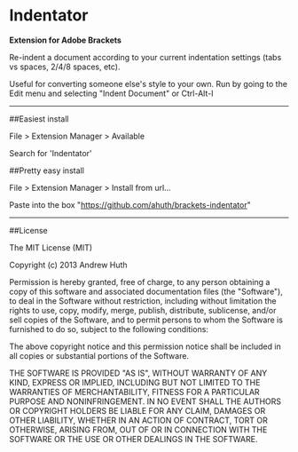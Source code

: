 Indentator
==========

**Extension for Adobe Brackets**

Re-indent a document according to your current indentation settings (tabs vs spaces, 2/4/8 spaces, etc).

Useful for converting someone else's style to your own.  Run by going to the Edit menu and selecting "Indent Document" or Ctrl-Alt-I

- - -

##Easiest install

File > Extension Manager > Available

Search for 'Indentator'

##Pretty easy install

File > Extension Manager > Install from url...

Paste into the box "https://github.com/ahuth/brackets-indentator"

- - -

##License

The MIT License (MIT)

Copyright (c) 2013 Andrew Huth

Permission is hereby granted, free of charge, to any person obtaining a copy
of this software and associated documentation files (the "Software"), to deal
in the Software without restriction, including without limitation the rights
to use, copy, modify, merge, publish, distribute, sublicense, and/or sell
copies of the Software, and to permit persons to whom the Software is
furnished to do so, subject to the following conditions:

The above copyright notice and this permission notice shall be included in
all copies or substantial portions of the Software.

THE SOFTWARE IS PROVIDED "AS IS", WITHOUT WARRANTY OF ANY KIND, EXPRESS OR
IMPLIED, INCLUDING BUT NOT LIMITED TO THE WARRANTIES OF MERCHANTABILITY,
FITNESS FOR A PARTICULAR PURPOSE AND NONINFRINGEMENT. IN NO EVENT SHALL THE
AUTHORS OR COPYRIGHT HOLDERS BE LIABLE FOR ANY CLAIM, DAMAGES OR OTHER
LIABILITY, WHETHER IN AN ACTION OF CONTRACT, TORT OR OTHERWISE, ARISING FROM,
OUT OF OR IN CONNECTION WITH THE SOFTWARE OR THE USE OR OTHER DEALINGS IN
THE SOFTWARE.